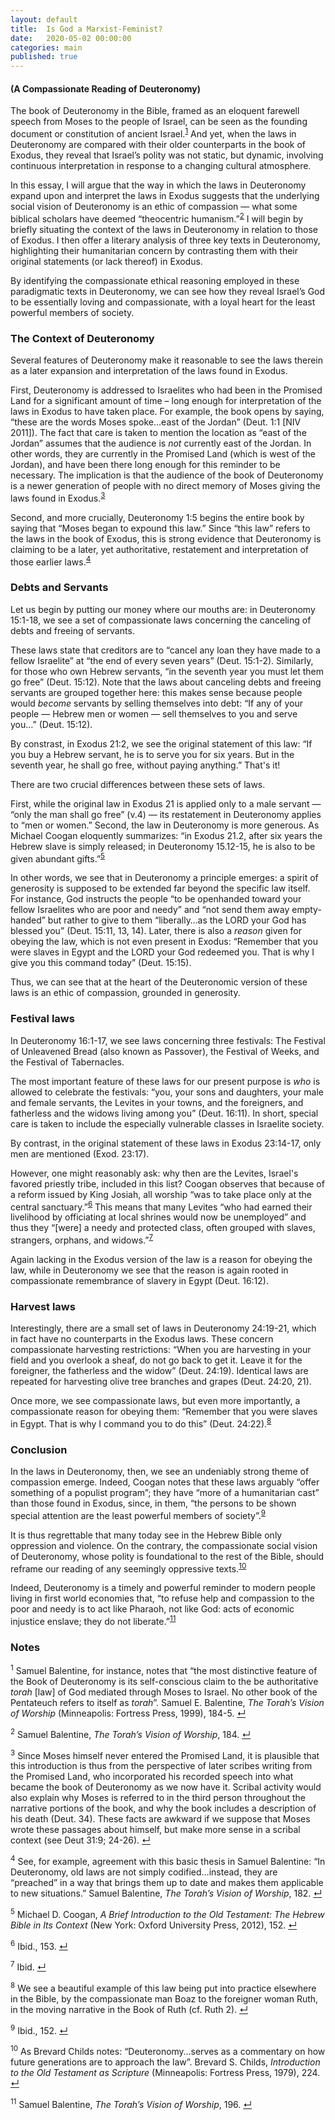 ```yaml
---
layout: default
title:  Is God a Marxist-Feminist?
date:   2020-05-02 00:00:00
categories: main
published: true
---
```

#### (A Compassionate Reading of Deuteronomy)
The book of Deuteronomy in the Bible, framed as an eloquent farewell speech from Moses to the people of Israel, can be seen as the founding document or constitution of ancient Israel.<sup id="a1">[1](#f1)</sup> And yet, when the laws in Deuteronomy are compared with their older counterparts in the book of Exodus, they reveal that Israel’s polity was not static, but dynamic, involving continuous interpretation in response to a changing cultural atmosphere.

In this essay, I will argue that the way in which the laws in Deuteronomy expand upon and interpret the laws in Exodus suggests that the underlying social vision of Deuteronomy is an ethic of compassion — what some biblical scholars have deemed “theocentric humanism.”<sup id="a2">[2](#f2)</sup>  I will begin by briefly situating the context of the laws in Deuteronomy in relation to those of Exodus. I then offer a literary analysis of three key texts in Deuteronomy, highlighting their humanitarian concern by contrasting them with their original statements (or lack thereof) in Exodus.

By identifying the compassionate ethical reasoning employed in these paradigmatic texts in Deuteronomy, we can see how they reveal Israel’s God to be essentially loving and compassionate, with a loyal heart for the least powerful members of society.

### The Context of Deuteronomy
Several features of Deuteronomy make it reasonable to see the laws therein as a later expansion and interpretation of the laws found in Exodus.

First, Deuteronomy is addressed to Israelites who had been in the Promised Land for a significant amount of time – long enough for interpretation of the laws in Exodus to have taken place. For example, the book opens by saying, “these are the words Moses spoke…east of the Jordan” (Deut. 1:1 [NIV 2011]). The fact that care is taken to mention the location as “east of the Jordan” assumes that the audience is *not* currently east of the Jordan. In other words, they are currently in the Promised Land (which is west of the Jordan), and have been there long enough for this reminder to be necessary. The implication is that the audience of the book of Deuteronomy is a newer generation of people with no direct memory of Moses giving the laws found in Exodus.<sup id="a3">[3](#f3)</sup>

Second, and more crucially, Deuteronomy 1:5 begins the entire book by saying that “Moses began to expound this law.” Since “this law” refers to the laws in the book of Exodus, this is strong evidence that Deuteronomy is claiming to be a later, yet authoritative, restatement and interpretation of those earlier laws.<sup id="a4">[4](#f4)</sup>

### Debts and Servants
Let us begin by putting our money where our mouths are: in Deuteronomy 15:1-18, we see a set of compassionate laws concerning the canceling of debts and freeing of servants.

These laws state that creditors are to “cancel any loan they have made to a fellow Israelite” at “the end of every seven years” (Deut. 15:1-2). Similarly, for those who own Hebrew servants, “in the seventh year you must let them go free” (Deut. 15:12). Note that the laws about canceling debts and freeing servants are grouped together here: this makes sense because people would *become* servants by selling themselves into debt: “If any of your people — Hebrew men or women — sell themselves to you and serve you…” (Deut. 15:12).

By constrast, in Exodus 21:2, we see the original statement of this law: “If you buy a Hebrew servant, he is to serve you for six years. But in the seventh year, he shall go free, without paying anything.” That's it!

There are two crucial differences between these sets of laws.

First, while the original law in Exodus 21 is applied only to a male servant — “only the man shall go free” (v.4) — its restatement in Deuteronomy applies to “men or women.” Second, the law in Deuteronomy is more generous. As Michael Coogan eloquently summarizes: “in Exodus 21.2, after six years the Hebrew slave is simply released; in Deuteronomy 15.12-15, he is also to be given abundant gifts.”<sup id="a5">[5](#f5)</sup>

In other words, we see that in Deuteronomy a principle emerges: a spirit of generosity is supposed to be extended far beyond the specific law itself. For instance, God instructs the people “to be openhanded toward your fellow Israelites who are poor and needy” and “not send them away empty-handed” but rather to give to them “liberally…as the LORD your God has blessed you” (Deut. 15:11, 13, 14). Later, there is also a *reason* given for obeying the law, which is not even present in Exodus: “Remember that you were slaves in Egypt and the LORD your God redeemed you. That is why I give you this command today” (Deut. 15:15).

Thus, we can see that at the heart of the Deuteronomic version of these laws is an ethic of compassion, grounded in generosity.

### Festival laws
In Deuteronomy 16:1-17, we see laws concerning three festivals: The Festival of Unleavened Bread (also known as Passover), the Festival of Weeks, and the Festival of Tabernacles.

The most important feature of these laws for our present purpose is *who* is allowed to celebrate the festivals: “you, your sons and daughters, your male and female servants, the Levites in your towns, and the foreigners, and fatherless and the widows living among you” (Deut. 16:11). In short, special care is taken to include the especially vulnerable classes in Israelite society.

By contrast, in the original statement of these laws in Exodus 23:14-17, only men are mentioned (Exod. 23:17). 

However, one might reasonably ask: why then are the Levites, Israel's favored priestly tribe, included in this list? Coogan observes that because of a reform issued by King Josiah, all worship “was to take place only at the central sanctuary.”<sup id="a6">[6](#f6)</sup> This means that many Levites “who had earned their livelihood by officiating at local shrines would now be unemployed” and thus they “\[were\] a needy and protected class, often grouped with slaves, strangers, orphans, and widows.”<sup id="a7">[7](#f7)</sup>

Again lacking in the Exodus version of the law is a reason for obeying the law, while in Deuteronomy we see that the reason is again rooted in compassionate remembrance of slavery in Egypt (Deut. 16:12).

### Harvest laws
Interestingly, there are a small set of laws in Deuteronomy 24:19-21, which in fact have no counterparts in the Exodus laws. These concern compassionate harvesting restrictions: “When you are harvesting in your field and you overlook a sheaf, do not go back to get it. Leave it for the foreigner, the fatherless and the widow” (Deut. 24:19). Identical laws are repeated for harvesting olive tree branches and grapes (Deut. 24:20, 21).

Once more, we see compassionate laws, but even more importantly, a compassionate reason for obeying them: “Remember that you were slaves in Egypt. That is why I command you to do this” (Deut. 24:22).<sup id="a8">[8](#f8)</sup>

### Conclusion
In the laws in Deuteronomy, then, we see an undeniably strong theme of compassion emerge. Indeed, Coogan notes that these laws arguably “offer something of a populist program”; they have “more of a humanitarian cast” than those found in Exodus, since, in them, “the persons to be shown special attention are the least powerful members of society”.<sup id="a9">[9](#f9)</sup>

It is thus regrettable that many today see in the Hebrew Bible only oppression and violence. On the contrary, the compassionate social vision of Deuteronomy, whose polity is foundational to the rest of the Bible, should reframe our reading of any seemingly oppressive texts.<sup id="a10">[10](#f10)</sup>

Indeed, Deuteronomy is a timely and powerful reminder to modern people living in first world economies that, “to refuse help and compassion to the poor and needy is to act like Pharaoh, not like God: acts of economic injustice enslave; they do not liberate.”<sup id="a11">[11](#f11)</sup>

### Notes
<sup id="f1">1</sup> Samuel Balentine, for instance, notes that “the most distinctive feature of the Book of Deuteronomy is its self-conscious claim to the be authoritative *torah* [law] of God mediated through Moses to Israel. No other book of the Pentateuch refers to itself as *torah*”. Samuel E. Balentine, *The Torah’s Vision of Worship* (Minneapolis: Fortress Press, 1999), 184-5. [↵](#a1)

<sup id="f2">2</sup> Samuel Balentine, *The Torah’s Vision of Worship*, 184. [↵](#a2)

<sup id="f3">3</sup> Since Moses himself never entered the Promised Land, it is plausible that this introduction is thus from the perspective of later scribes writing from the Promised Land, who incorporated his recorded speech into what became the book of Deuteronomy as we now have it. Scribal activity would also explain why Moses is referred to in the third person throughout the narrative portions of the book, and why the book includes a description of his death (Deut. 34). These facts are awkward if we suppose that Moses wrote these passages about himself, but make more sense in a scribal context (see Deut 31:9; 24-26). [↵](#a3)

<sup id="f4">4</sup> See, for example, agreement with this basic thesis in Samuel Balentine: “In Deuteronomy, old laws are not simply codified…instead, they are “preached” in a way that brings them up to date and makes them applicable to new situations.” Samuel Balentine, *The Torah’s Vision of Worship*, 182. [↵](#a4)

<sup id="f5">5</sup> Michael D. Coogan, *A Brief Introduction to the Old Testament: The Hebrew Bible in Its Context* (New York: Oxford University Press, 2012), 152. [↵](#a5)

<sup id="f6">6</sup> Ibid., 153. [↵](#a6)

<sup id="f7">7</sup> Ibid. [↵](#a7)

<sup id="f8">8</sup> We see a beautiful example of this law being put into practice elsewhere in the Bible, by the compassionate man Boaz to the foreigner woman Ruth, in the moving narrative in the Book of Ruth (cf. Ruth 2). [↵](#a8)

<sup id="f9">9</sup> Ibid., 152. [↵](#a9)

<sup id="f10">10</sup> As Brevard Childs notes: “Deuteronomy…serves as a commentary on how future generations are to approach the law”. Brevard S. Childs, *Introduction to the Old Testament as Scripture* (Minneapolis: Fortress Press, 1979), 224. [↵](#a10)

<sup id="f11">11</sup> Samuel Balentine, *The Torah’s Vision of Worship*, 196. [↵](#a11)
